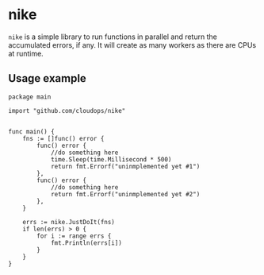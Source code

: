 # nike

`nike` is a simple library to run functions in parallel and return the accumulated errors, if any. It will create as many workers as there are CPUs at runtime.

## Usage example

```golang
package main

import "github.com/cloudops/nike"


func main() {
    fns := []func() error {
        func() error {
            //do something here
            time.Sleep(time.Millisecond * 500)
            return fmt.Errorf("uninmplemented yet #1")
        },
        func() error {
            //do something here
            return fmt.Errorf("uninmplemented yet #2")
        },
    }

    errs := nike.JustDoIt(fns)
    if len(errs) > 0 {
        for i := range errs {
            fmt.Println(errs[i])
        }
    }
}
```